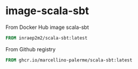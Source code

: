 # image-scala-sbt
From Docker Hub image scala-sbt

```Dockerfile
FROM inraep2m2/scala-sbt:latest
```

From Github registry
```Dockerfile
FROM ghcr.io/marcellino-palerme/scala-sbt:latest
```
